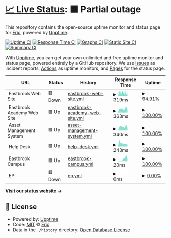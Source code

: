 # [📈 Live Status](https://epederson.github.io/Eastbrook-Upptime): <!--live status--> **🟧 Partial outage**

This repository contains the open-source uptime monitor and status page for [Eric](https://epederson.github.io/Eastbrook-Upptime), powered by [Upptime](https://github.com/upptime/upptime).

[![Uptime CI](https://github.com/epederson/Eastbrook-Upptime/workflows/Uptime%20CI/badge.svg)](https://github.com/epederson/Eastbrook-Upptime/actions?query=workflow%3A%22Uptime+CI%22)
[![Response Time CI](https://github.com/epederson/Eastbrook-Upptime/workflows/Response%20Time%20CI/badge.svg)](https://github.com/epederson/Eastbrook-Upptime/actions?query=workflow%3A%22Response+Time+CI%22)
[![Graphs CI](https://github.com/epederson/Eastbrook-Upptime/workflows/Graphs%20CI/badge.svg)](https://github.com/epederson/Eastbrook-Upptime/actions?query=workflow%3A%22Graphs+CI%22)
[![Static Site CI](https://github.com/epederson/Eastbrook-Upptime/workflows/Static%20Site%20CI/badge.svg)](https://github.com/epederson/Eastbrook-Upptime/actions?query=workflow%3A%22Static+Site+CI%22)
[![Summary CI](https://github.com/epederson/Eastbrook-Upptime/workflows/Summary%20CI/badge.svg)](https://github.com/epederson/Eastbrook-Upptime/actions?query=workflow%3A%22Summary+CI%22)

With [Upptime](https://upptime.js.org), you can get your own unlimited and free uptime monitor and status page, powered entirely by a GitHub repository. We use [Issues](https://github.com/epederson/Eastbrook-Upptime/issues) as incident reports, [Actions](https://github.com/epederson/Eastbrook-Upptime/actions) as uptime monitors, and [Pages](https://epederson.github.io/Eastbrook-Upptime) for the status page.

<!--start: status pages-->
<!-- This summary is generated by Upptime (https://github.com/upptime/upptime) -->
<!-- Do not edit this manually, your changes will be overwritten -->
<!-- prettier-ignore -->
| URL | Status | History | Response Time | Uptime |
| --- | ------ | ------- | ------------- | ------ |
| <img alt="" src="https://icons.duckduckgo.com/ip3/null.ico" height="13"> Eastbrook Web Site | 🟥 Down | [eastbrook-web-site.yml](https://github.com/epederson/Eastbrook-Upptime/commits/HEAD/history/eastbrook-web-site.yml) | <details><summary><img alt="Response time graph" src="./graphs/eastbrook-web-site/response-time-week.png" height="20"> 319ms</summary><br><a href="https://epederson.github.io/Eastbrook-Upptime/history/eastbrook-web-site"><img alt="Response time 372" src="https://img.shields.io/endpoint?url=https%3A%2F%2Fraw.githubusercontent.com%2Fepederson%2FEastbrook-Upptime%2FHEAD%2Fapi%2Feastbrook-web-site%2Fresponse-time.json"></a><br><a href="https://epederson.github.io/Eastbrook-Upptime/history/eastbrook-web-site"><img alt="24-hour response time 285" src="https://img.shields.io/endpoint?url=https%3A%2F%2Fraw.githubusercontent.com%2Fepederson%2FEastbrook-Upptime%2FHEAD%2Fapi%2Feastbrook-web-site%2Fresponse-time-day.json"></a><br><a href="https://epederson.github.io/Eastbrook-Upptime/history/eastbrook-web-site"><img alt="7-day response time 319" src="https://img.shields.io/endpoint?url=https%3A%2F%2Fraw.githubusercontent.com%2Fepederson%2FEastbrook-Upptime%2FHEAD%2Fapi%2Feastbrook-web-site%2Fresponse-time-week.json"></a><br><a href="https://epederson.github.io/Eastbrook-Upptime/history/eastbrook-web-site"><img alt="30-day response time 336" src="https://img.shields.io/endpoint?url=https%3A%2F%2Fraw.githubusercontent.com%2Fepederson%2FEastbrook-Upptime%2FHEAD%2Fapi%2Feastbrook-web-site%2Fresponse-time-month.json"></a><br><a href="https://epederson.github.io/Eastbrook-Upptime/history/eastbrook-web-site"><img alt="1-year response time 367" src="https://img.shields.io/endpoint?url=https%3A%2F%2Fraw.githubusercontent.com%2Fepederson%2FEastbrook-Upptime%2FHEAD%2Fapi%2Feastbrook-web-site%2Fresponse-time-year.json"></a></details> | <details><summary><a href="https://epederson.github.io/Eastbrook-Upptime/history/eastbrook-web-site">94.91%</a></summary><a href="https://epederson.github.io/Eastbrook-Upptime/history/eastbrook-web-site"><img alt="All-time uptime 99.89%" src="https://img.shields.io/endpoint?url=https%3A%2F%2Fraw.githubusercontent.com%2Fepederson%2FEastbrook-Upptime%2FHEAD%2Fapi%2Feastbrook-web-site%2Fuptime.json"></a><br><a href="https://epederson.github.io/Eastbrook-Upptime/history/eastbrook-web-site"><img alt="24-hour uptime 94.50%" src="https://img.shields.io/endpoint?url=https%3A%2F%2Fraw.githubusercontent.com%2Fepederson%2FEastbrook-Upptime%2FHEAD%2Fapi%2Feastbrook-web-site%2Fuptime-day.json"></a><br><a href="https://epederson.github.io/Eastbrook-Upptime/history/eastbrook-web-site"><img alt="7-day uptime 94.91%" src="https://img.shields.io/endpoint?url=https%3A%2F%2Fraw.githubusercontent.com%2Fepederson%2FEastbrook-Upptime%2FHEAD%2Fapi%2Feastbrook-web-site%2Fuptime-week.json"></a><br><a href="https://epederson.github.io/Eastbrook-Upptime/history/eastbrook-web-site"><img alt="30-day uptime 98.75%" src="https://img.shields.io/endpoint?url=https%3A%2F%2Fraw.githubusercontent.com%2Fepederson%2FEastbrook-Upptime%2FHEAD%2Fapi%2Feastbrook-web-site%2Fuptime-month.json"></a><br><a href="https://epederson.github.io/Eastbrook-Upptime/history/eastbrook-web-site"><img alt="1-year uptime 99.87%" src="https://img.shields.io/endpoint?url=https%3A%2F%2Fraw.githubusercontent.com%2Fepederson%2FEastbrook-Upptime%2FHEAD%2Fapi%2Feastbrook-web-site%2Fuptime-year.json"></a></details>
| <img alt="" src="https://icons.duckduckgo.com/ip3/null.ico" height="13"> Eastbrook Academy Web Site | 🟩 Up | [eastbrook-academy-web-site.yml](https://github.com/epederson/Eastbrook-Upptime/commits/HEAD/history/eastbrook-academy-web-site.yml) | <details><summary><img alt="Response time graph" src="./graphs/eastbrook-academy-web-site/response-time-week.png" height="20"> 363ms</summary><br><a href="https://epederson.github.io/Eastbrook-Upptime/history/eastbrook-academy-web-site"><img alt="Response time 372" src="https://img.shields.io/endpoint?url=https%3A%2F%2Fraw.githubusercontent.com%2Fepederson%2FEastbrook-Upptime%2FHEAD%2Fapi%2Feastbrook-academy-web-site%2Fresponse-time.json"></a><br><a href="https://epederson.github.io/Eastbrook-Upptime/history/eastbrook-academy-web-site"><img alt="24-hour response time 308" src="https://img.shields.io/endpoint?url=https%3A%2F%2Fraw.githubusercontent.com%2Fepederson%2FEastbrook-Upptime%2FHEAD%2Fapi%2Feastbrook-academy-web-site%2Fresponse-time-day.json"></a><br><a href="https://epederson.github.io/Eastbrook-Upptime/history/eastbrook-academy-web-site"><img alt="7-day response time 363" src="https://img.shields.io/endpoint?url=https%3A%2F%2Fraw.githubusercontent.com%2Fepederson%2FEastbrook-Upptime%2FHEAD%2Fapi%2Feastbrook-academy-web-site%2Fresponse-time-week.json"></a><br><a href="https://epederson.github.io/Eastbrook-Upptime/history/eastbrook-academy-web-site"><img alt="30-day response time 384" src="https://img.shields.io/endpoint?url=https%3A%2F%2Fraw.githubusercontent.com%2Fepederson%2FEastbrook-Upptime%2FHEAD%2Fapi%2Feastbrook-academy-web-site%2Fresponse-time-month.json"></a><br><a href="https://epederson.github.io/Eastbrook-Upptime/history/eastbrook-academy-web-site"><img alt="1-year response time 374" src="https://img.shields.io/endpoint?url=https%3A%2F%2Fraw.githubusercontent.com%2Fepederson%2FEastbrook-Upptime%2FHEAD%2Fapi%2Feastbrook-academy-web-site%2Fresponse-time-year.json"></a></details> | <details><summary><a href="https://epederson.github.io/Eastbrook-Upptime/history/eastbrook-academy-web-site">100.00%</a></summary><a href="https://epederson.github.io/Eastbrook-Upptime/history/eastbrook-academy-web-site"><img alt="All-time uptime 99.83%" src="https://img.shields.io/endpoint?url=https%3A%2F%2Fraw.githubusercontent.com%2Fepederson%2FEastbrook-Upptime%2FHEAD%2Fapi%2Feastbrook-academy-web-site%2Fuptime.json"></a><br><a href="https://epederson.github.io/Eastbrook-Upptime/history/eastbrook-academy-web-site"><img alt="24-hour uptime 100.00%" src="https://img.shields.io/endpoint?url=https%3A%2F%2Fraw.githubusercontent.com%2Fepederson%2FEastbrook-Upptime%2FHEAD%2Fapi%2Feastbrook-academy-web-site%2Fuptime-day.json"></a><br><a href="https://epederson.github.io/Eastbrook-Upptime/history/eastbrook-academy-web-site"><img alt="7-day uptime 100.00%" src="https://img.shields.io/endpoint?url=https%3A%2F%2Fraw.githubusercontent.com%2Fepederson%2FEastbrook-Upptime%2FHEAD%2Fapi%2Feastbrook-academy-web-site%2Fuptime-week.json"></a><br><a href="https://epederson.github.io/Eastbrook-Upptime/history/eastbrook-academy-web-site"><img alt="30-day uptime 100.00%" src="https://img.shields.io/endpoint?url=https%3A%2F%2Fraw.githubusercontent.com%2Fepederson%2FEastbrook-Upptime%2FHEAD%2Fapi%2Feastbrook-academy-web-site%2Fuptime-month.json"></a><br><a href="https://epederson.github.io/Eastbrook-Upptime/history/eastbrook-academy-web-site"><img alt="1-year uptime 99.68%" src="https://img.shields.io/endpoint?url=https%3A%2F%2Fraw.githubusercontent.com%2Fepederson%2FEastbrook-Upptime%2FHEAD%2Fapi%2Feastbrook-academy-web-site%2Fuptime-year.json"></a></details>
| <img alt="" src="https://icons.duckduckgo.com/ip3/null.ico" height="13"> Asset Management System | 🟩 Up | [asset-management-system.yml](https://github.com/epederson/Eastbrook-Upptime/commits/HEAD/history/asset-management-system.yml) | <details><summary><img alt="Response time graph" src="./graphs/asset-management-system/response-time-week.png" height="20"> 340ms</summary><br><a href="https://epederson.github.io/Eastbrook-Upptime/history/asset-management-system"><img alt="Response time 353" src="https://img.shields.io/endpoint?url=https%3A%2F%2Fraw.githubusercontent.com%2Fepederson%2FEastbrook-Upptime%2FHEAD%2Fapi%2Fasset-management-system%2Fresponse-time.json"></a><br><a href="https://epederson.github.io/Eastbrook-Upptime/history/asset-management-system"><img alt="24-hour response time 235" src="https://img.shields.io/endpoint?url=https%3A%2F%2Fraw.githubusercontent.com%2Fepederson%2FEastbrook-Upptime%2FHEAD%2Fapi%2Fasset-management-system%2Fresponse-time-day.json"></a><br><a href="https://epederson.github.io/Eastbrook-Upptime/history/asset-management-system"><img alt="7-day response time 340" src="https://img.shields.io/endpoint?url=https%3A%2F%2Fraw.githubusercontent.com%2Fepederson%2FEastbrook-Upptime%2FHEAD%2Fapi%2Fasset-management-system%2Fresponse-time-week.json"></a><br><a href="https://epederson.github.io/Eastbrook-Upptime/history/asset-management-system"><img alt="30-day response time 373" src="https://img.shields.io/endpoint?url=https%3A%2F%2Fraw.githubusercontent.com%2Fepederson%2FEastbrook-Upptime%2FHEAD%2Fapi%2Fasset-management-system%2Fresponse-time-month.json"></a><br><a href="https://epederson.github.io/Eastbrook-Upptime/history/asset-management-system"><img alt="1-year response time 363" src="https://img.shields.io/endpoint?url=https%3A%2F%2Fraw.githubusercontent.com%2Fepederson%2FEastbrook-Upptime%2FHEAD%2Fapi%2Fasset-management-system%2Fresponse-time-year.json"></a></details> | <details><summary><a href="https://epederson.github.io/Eastbrook-Upptime/history/asset-management-system">100.00%</a></summary><a href="https://epederson.github.io/Eastbrook-Upptime/history/asset-management-system"><img alt="All-time uptime 99.97%" src="https://img.shields.io/endpoint?url=https%3A%2F%2Fraw.githubusercontent.com%2Fepederson%2FEastbrook-Upptime%2FHEAD%2Fapi%2Fasset-management-system%2Fuptime.json"></a><br><a href="https://epederson.github.io/Eastbrook-Upptime/history/asset-management-system"><img alt="24-hour uptime 100.00%" src="https://img.shields.io/endpoint?url=https%3A%2F%2Fraw.githubusercontent.com%2Fepederson%2FEastbrook-Upptime%2FHEAD%2Fapi%2Fasset-management-system%2Fuptime-day.json"></a><br><a href="https://epederson.github.io/Eastbrook-Upptime/history/asset-management-system"><img alt="7-day uptime 100.00%" src="https://img.shields.io/endpoint?url=https%3A%2F%2Fraw.githubusercontent.com%2Fepederson%2FEastbrook-Upptime%2FHEAD%2Fapi%2Fasset-management-system%2Fuptime-week.json"></a><br><a href="https://epederson.github.io/Eastbrook-Upptime/history/asset-management-system"><img alt="30-day uptime 99.39%" src="https://img.shields.io/endpoint?url=https%3A%2F%2Fraw.githubusercontent.com%2Fepederson%2FEastbrook-Upptime%2FHEAD%2Fapi%2Fasset-management-system%2Fuptime-month.json"></a><br><a href="https://epederson.github.io/Eastbrook-Upptime/history/asset-management-system"><img alt="1-year uptime 99.95%" src="https://img.shields.io/endpoint?url=https%3A%2F%2Fraw.githubusercontent.com%2Fepederson%2FEastbrook-Upptime%2FHEAD%2Fapi%2Fasset-management-system%2Fuptime-year.json"></a></details>
| <img alt="" src="https://icons.duckduckgo.com/ip3/null.ico" height="13"> Help Desk | 🟩 Up | [help-desk.yml](https://github.com/epederson/Eastbrook-Upptime/commits/HEAD/history/help-desk.yml) | <details><summary><img alt="Response time graph" src="./graphs/help-desk/response-time-week.png" height="20"> 243ms</summary><br><a href="https://epederson.github.io/Eastbrook-Upptime/history/help-desk"><img alt="Response time 583" src="https://img.shields.io/endpoint?url=https%3A%2F%2Fraw.githubusercontent.com%2Fepederson%2FEastbrook-Upptime%2FHEAD%2Fapi%2Fhelp-desk%2Fresponse-time.json"></a><br><a href="https://epederson.github.io/Eastbrook-Upptime/history/help-desk"><img alt="24-hour response time 153" src="https://img.shields.io/endpoint?url=https%3A%2F%2Fraw.githubusercontent.com%2Fepederson%2FEastbrook-Upptime%2FHEAD%2Fapi%2Fhelp-desk%2Fresponse-time-day.json"></a><br><a href="https://epederson.github.io/Eastbrook-Upptime/history/help-desk"><img alt="7-day response time 243" src="https://img.shields.io/endpoint?url=https%3A%2F%2Fraw.githubusercontent.com%2Fepederson%2FEastbrook-Upptime%2FHEAD%2Fapi%2Fhelp-desk%2Fresponse-time-week.json"></a><br><a href="https://epederson.github.io/Eastbrook-Upptime/history/help-desk"><img alt="30-day response time 297" src="https://img.shields.io/endpoint?url=https%3A%2F%2Fraw.githubusercontent.com%2Fepederson%2FEastbrook-Upptime%2FHEAD%2Fapi%2Fhelp-desk%2Fresponse-time-month.json"></a><br><a href="https://epederson.github.io/Eastbrook-Upptime/history/help-desk"><img alt="1-year response time 481" src="https://img.shields.io/endpoint?url=https%3A%2F%2Fraw.githubusercontent.com%2Fepederson%2FEastbrook-Upptime%2FHEAD%2Fapi%2Fhelp-desk%2Fresponse-time-year.json"></a></details> | <details><summary><a href="https://epederson.github.io/Eastbrook-Upptime/history/help-desk">100.00%</a></summary><a href="https://epederson.github.io/Eastbrook-Upptime/history/help-desk"><img alt="All-time uptime 99.17%" src="https://img.shields.io/endpoint?url=https%3A%2F%2Fraw.githubusercontent.com%2Fepederson%2FEastbrook-Upptime%2FHEAD%2Fapi%2Fhelp-desk%2Fuptime.json"></a><br><a href="https://epederson.github.io/Eastbrook-Upptime/history/help-desk"><img alt="24-hour uptime 100.00%" src="https://img.shields.io/endpoint?url=https%3A%2F%2Fraw.githubusercontent.com%2Fepederson%2FEastbrook-Upptime%2FHEAD%2Fapi%2Fhelp-desk%2Fuptime-day.json"></a><br><a href="https://epederson.github.io/Eastbrook-Upptime/history/help-desk"><img alt="7-day uptime 100.00%" src="https://img.shields.io/endpoint?url=https%3A%2F%2Fraw.githubusercontent.com%2Fepederson%2FEastbrook-Upptime%2FHEAD%2Fapi%2Fhelp-desk%2Fuptime-week.json"></a><br><a href="https://epederson.github.io/Eastbrook-Upptime/history/help-desk"><img alt="30-day uptime 99.71%" src="https://img.shields.io/endpoint?url=https%3A%2F%2Fraw.githubusercontent.com%2Fepederson%2FEastbrook-Upptime%2FHEAD%2Fapi%2Fhelp-desk%2Fuptime-month.json"></a><br><a href="https://epederson.github.io/Eastbrook-Upptime/history/help-desk"><img alt="1-year uptime 99.32%" src="https://img.shields.io/endpoint?url=https%3A%2F%2Fraw.githubusercontent.com%2Fepederson%2FEastbrook-Upptime%2FHEAD%2Fapi%2Fhelp-desk%2Fuptime-year.json"></a></details>
| <img alt="" src="https://icons.duckduckgo.com/ip3/null.ico" height="13"> Eastbrook Campus | 🟩 Up | [eastbrook-campus.yml](https://github.com/epederson/Eastbrook-Upptime/commits/HEAD/history/eastbrook-campus.yml) | <details><summary><img alt="Response time graph" src="./graphs/eastbrook-campus/response-time-week.png" height="20"> 20ms</summary><br><a href="https://epederson.github.io/Eastbrook-Upptime/history/eastbrook-campus"><img alt="Response time 54" src="https://img.shields.io/endpoint?url=https%3A%2F%2Fraw.githubusercontent.com%2Fepederson%2FEastbrook-Upptime%2FHEAD%2Fapi%2Feastbrook-campus%2Fresponse-time.json"></a><br><a href="https://epederson.github.io/Eastbrook-Upptime/history/eastbrook-campus"><img alt="24-hour response time 21" src="https://img.shields.io/endpoint?url=https%3A%2F%2Fraw.githubusercontent.com%2Fepederson%2FEastbrook-Upptime%2FHEAD%2Fapi%2Feastbrook-campus%2Fresponse-time-day.json"></a><br><a href="https://epederson.github.io/Eastbrook-Upptime/history/eastbrook-campus"><img alt="7-day response time 20" src="https://img.shields.io/endpoint?url=https%3A%2F%2Fraw.githubusercontent.com%2Fepederson%2FEastbrook-Upptime%2FHEAD%2Fapi%2Feastbrook-campus%2Fresponse-time-week.json"></a><br><a href="https://epederson.github.io/Eastbrook-Upptime/history/eastbrook-campus"><img alt="30-day response time 32" src="https://img.shields.io/endpoint?url=https%3A%2F%2Fraw.githubusercontent.com%2Fepederson%2FEastbrook-Upptime%2FHEAD%2Fapi%2Feastbrook-campus%2Fresponse-time-month.json"></a><br><a href="https://epederson.github.io/Eastbrook-Upptime/history/eastbrook-campus"><img alt="1-year response time 39" src="https://img.shields.io/endpoint?url=https%3A%2F%2Fraw.githubusercontent.com%2Fepederson%2FEastbrook-Upptime%2FHEAD%2Fapi%2Feastbrook-campus%2Fresponse-time-year.json"></a></details> | <details><summary><a href="https://epederson.github.io/Eastbrook-Upptime/history/eastbrook-campus">100.00%</a></summary><a href="https://epederson.github.io/Eastbrook-Upptime/history/eastbrook-campus"><img alt="All-time uptime 99.82%" src="https://img.shields.io/endpoint?url=https%3A%2F%2Fraw.githubusercontent.com%2Fepederson%2FEastbrook-Upptime%2FHEAD%2Fapi%2Feastbrook-campus%2Fuptime.json"></a><br><a href="https://epederson.github.io/Eastbrook-Upptime/history/eastbrook-campus"><img alt="24-hour uptime 100.00%" src="https://img.shields.io/endpoint?url=https%3A%2F%2Fraw.githubusercontent.com%2Fepederson%2FEastbrook-Upptime%2FHEAD%2Fapi%2Feastbrook-campus%2Fuptime-day.json"></a><br><a href="https://epederson.github.io/Eastbrook-Upptime/history/eastbrook-campus"><img alt="7-day uptime 100.00%" src="https://img.shields.io/endpoint?url=https%3A%2F%2Fraw.githubusercontent.com%2Fepederson%2FEastbrook-Upptime%2FHEAD%2Fapi%2Feastbrook-campus%2Fuptime-week.json"></a><br><a href="https://epederson.github.io/Eastbrook-Upptime/history/eastbrook-campus"><img alt="30-day uptime 100.00%" src="https://img.shields.io/endpoint?url=https%3A%2F%2Fraw.githubusercontent.com%2Fepederson%2FEastbrook-Upptime%2FHEAD%2Fapi%2Feastbrook-campus%2Fuptime-month.json"></a><br><a href="https://epederson.github.io/Eastbrook-Upptime/history/eastbrook-campus"><img alt="1-year uptime 99.77%" src="https://img.shields.io/endpoint?url=https%3A%2F%2Fraw.githubusercontent.com%2Fepederson%2FEastbrook-Upptime%2FHEAD%2Fapi%2Feastbrook-campus%2Fuptime-year.json"></a></details>
| <img alt="" src="https://icons.duckduckgo.com/ip3/null.ico" height="13"> EP | 🟥 Down | [ep.yml](https://github.com/epederson/Eastbrook-Upptime/commits/HEAD/history/ep.yml) | <details><summary><img alt="Response time graph" src="./graphs/ep/response-time-week.png" height="20"> 0ms</summary><br><a href="https://epederson.github.io/Eastbrook-Upptime/history/ep"><img alt="Response time 33" src="https://img.shields.io/endpoint?url=https%3A%2F%2Fraw.githubusercontent.com%2Fepederson%2FEastbrook-Upptime%2FHEAD%2Fapi%2Fep%2Fresponse-time.json"></a><br><a href="https://epederson.github.io/Eastbrook-Upptime/history/ep"><img alt="24-hour response time 0" src="https://img.shields.io/endpoint?url=https%3A%2F%2Fraw.githubusercontent.com%2Fepederson%2FEastbrook-Upptime%2FHEAD%2Fapi%2Fep%2Fresponse-time-day.json"></a><br><a href="https://epederson.github.io/Eastbrook-Upptime/history/ep"><img alt="7-day response time 0" src="https://img.shields.io/endpoint?url=https%3A%2F%2Fraw.githubusercontent.com%2Fepederson%2FEastbrook-Upptime%2FHEAD%2Fapi%2Fep%2Fresponse-time-week.json"></a><br><a href="https://epederson.github.io/Eastbrook-Upptime/history/ep"><img alt="30-day response time 0" src="https://img.shields.io/endpoint?url=https%3A%2F%2Fraw.githubusercontent.com%2Fepederson%2FEastbrook-Upptime%2FHEAD%2Fapi%2Fep%2Fresponse-time-month.json"></a><br><a href="https://epederson.github.io/Eastbrook-Upptime/history/ep"><img alt="1-year response time 31" src="https://img.shields.io/endpoint?url=https%3A%2F%2Fraw.githubusercontent.com%2Fepederson%2FEastbrook-Upptime%2FHEAD%2Fapi%2Fep%2Fresponse-time-year.json"></a></details> | <details><summary><a href="https://epederson.github.io/Eastbrook-Upptime/history/ep">0.00%</a></summary><a href="https://epederson.github.io/Eastbrook-Upptime/history/ep"><img alt="All-time uptime 40.00%" src="https://img.shields.io/endpoint?url=https%3A%2F%2Fraw.githubusercontent.com%2Fepederson%2FEastbrook-Upptime%2FHEAD%2Fapi%2Fep%2Fuptime.json"></a><br><a href="https://epederson.github.io/Eastbrook-Upptime/history/ep"><img alt="24-hour uptime 0.00%" src="https://img.shields.io/endpoint?url=https%3A%2F%2Fraw.githubusercontent.com%2Fepederson%2FEastbrook-Upptime%2FHEAD%2Fapi%2Fep%2Fuptime-day.json"></a><br><a href="https://epederson.github.io/Eastbrook-Upptime/history/ep"><img alt="7-day uptime 0.00%" src="https://img.shields.io/endpoint?url=https%3A%2F%2Fraw.githubusercontent.com%2Fepederson%2FEastbrook-Upptime%2FHEAD%2Fapi%2Fep%2Fuptime-week.json"></a><br><a href="https://epederson.github.io/Eastbrook-Upptime/history/ep"><img alt="30-day uptime 1.38%" src="https://img.shields.io/endpoint?url=https%3A%2F%2Fraw.githubusercontent.com%2Fepederson%2FEastbrook-Upptime%2FHEAD%2Fapi%2Fep%2Fuptime-month.json"></a><br><a href="https://epederson.github.io/Eastbrook-Upptime/history/ep"><img alt="1-year uptime 8.89%" src="https://img.shields.io/endpoint?url=https%3A%2F%2Fraw.githubusercontent.com%2Fepederson%2FEastbrook-Upptime%2FHEAD%2Fapi%2Fep%2Fuptime-year.json"></a></details>

<!--end: status pages-->

[**Visit our status website →**](https://epederson.github.io/Eastbrook-Upptime)

## 📄 License

- Powered by: [Upptime](https://github.com/upptime/upptime)
- Code: [MIT](./LICENSE) © [Eric](https://epederson.github.io/Eastbrook-Upptime)
- Data in the `./history` directory: [Open Database License](https://opendatacommons.org/licenses/odbl/1-0/)
